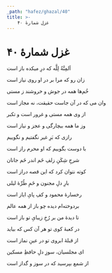 ```yaml
---
_path: "hafez/ghazal/40"
title: >-
    غزل شمارهٔ ۴۰
---
```

# غزل شمارهٔ ۴۰

<div class="b" id="bn1"><div class="m1"><p>اَلمِنَّةُ لِلَّه که درِ میکده باز است</p></div>
<div class="m2"><p>زان رو که مرا بر در او روی نیاز است</p></div></div>
<div class="b" id="bn2"><div class="m1"><p>خُم‌ها همه در جوش و خروشند ز مستی</p></div>
<div class="m2"><p>وان می که در آن جاست حقیقت، نه مجاز است</p></div></div>
<div class="b" id="bn3"><div class="m1"><p>از وی همه مستی و غرور است و تکبر</p></div>
<div class="m2"><p>وز ما همه بیچارگی و عجز و نیاز است</p></div></div>
<div class="b" id="bn4"><div class="m1"><p>رازی که بَرِ غیر نگفتیم و نگوییم</p></div>
<div class="m2"><p>با دوست بگوییم که او محرم راز است</p></div></div>
<div class="b" id="bn5"><div class="m1"><p>شرحِ شِکَنِ زلفِ خَم اندر خَم جانان</p></div>
<div class="m2"><p>کوته نتوان کرد که این قصه دراز است</p></div></div>
<div class="b" id="bn6"><div class="m1"><p>بارِ دلِ مجنون و خَمِ طُرِّهٔ لیلی</p></div>
<div class="m2"><p>رخسارهٔ محمود و کفِ پایِ ایاز است</p></div></div>
<div class="b" id="bn7"><div class="m1"><p>بردوخته‌ام دیده چو باز از همه عالم</p></div>
<div class="m2"><p>تا دیدهٔ من بر رُخِ زیبایِ تو باز است</p></div></div>
<div class="b" id="bn8"><div class="m1"><p>در کعبهٔ کوی تو هر آن کس که بیاید</p></div>
<div class="m2"><p>از قبلهٔ ابروی تو در عینِ نماز است</p></div></div>
<div class="b" id="bn9"><div class="m1"><p>ای مجلسیان، سوزِ دلِ حافظِ مسکین</p></div>
<div class="m2"><p>از شمع بپرسید که در سوز و گداز است</p></div></div>
